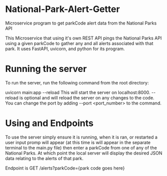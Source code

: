 # National-Park-Alert-Getter
Microservice program to get parkCode alert data from the National Parks API

This Microservice that using it's own REST API pings the National Parks API using a given parkCode to gather any and all alerts associated with that park. It uses FastAPI, uvicorn, and python for its program.
# Running the server
To run the server, run the following command from the root directory:

uvicorn main:app --reload
This will start the server on localhost:8000. --reload is optional and will reload the server on any changes to the code. You can change the port by adding --port <port_number> to the command.

# Using and Endpoints
To use the server simply ensure it is running, when it is ran, or restarted a user input promp will appear (at this time is will appear in the separate terminal to the 
main.py file) then enter a parkCode from one of any of the National Parks. At which point the local server will display the desired JSON data relating to the alerts of that park.

Endpoint is GET /alerts?parkCode={park code goes here}
